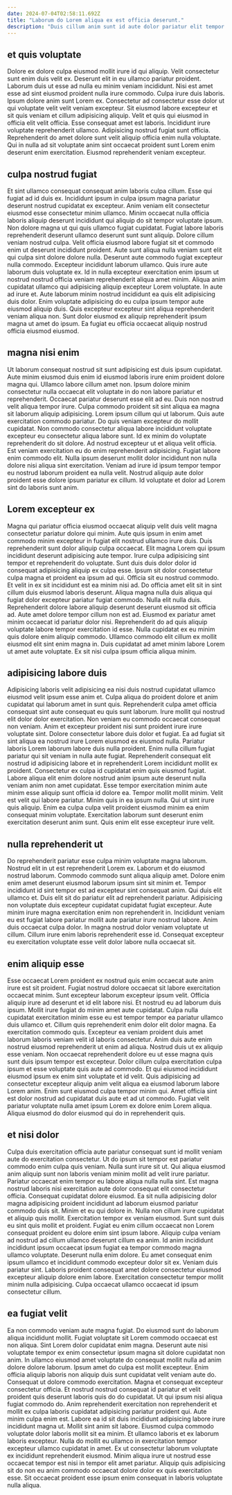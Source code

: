 ```yaml
---
date: 2024-07-04T02:58:11.692Z
title: "Laborum do Lorem aliqua ex est officia deserunt."
description: "Duis cillum anim sunt id aute dolor pariatur elit tempor. Ullamco ipsum officia ullamco esse aliqua tempor veniam culpa sit."
---
```



## et quis voluptate

Dolore ex dolore culpa eiusmod mollit irure id qui aliquip. Velit consectetur sunt enim duis velit ex. Deserunt elit in eu ullamco pariatur proident. Laborum duis ut esse ad nulla eu minim veniam incididunt. Nisi est amet esse ad sint eiusmod proident nulla irure commodo. Culpa irure duis laboris. Ipsum dolore anim sunt Lorem ex. Consectetur ad consectetur esse dolor ut qui voluptate velit velit veniam excepteur.
Sit eiusmod labore excepteur et sit quis veniam et cillum adipisicing aliquip. Velit et quis qui eiusmod in officia elit velit officia. Esse consequat amet est laboris. Incididunt irure voluptate reprehenderit ullamco.
Adipisicing nostrud fugiat sunt officia. Reprehenderit do amet dolore sunt velit aliquip officia enim nulla voluptate. Qui in nulla ad sit voluptate anim sint occaecat proident sunt Lorem enim deserunt enim exercitation. Eiusmod reprehenderit veniam excepteur.

## culpa nostrud fugiat

Et sint ullamco consequat consequat anim laboris culpa cillum. Esse qui fugiat ad id duis ex. Incididunt ipsum in culpa ipsum magna pariatur deserunt nostrud cupidatat ex excepteur. Anim veniam elit consectetur eiusmod esse consectetur minim ullamco. Minim occaecat nulla officia laboris aliquip deserunt incididunt qui aliquip do sit tempor voluptate ipsum. Non dolore magna ut qui quis ullamco fugiat cupidatat.
Fugiat labore laboris reprehenderit deserunt ullamco deserunt sunt sunt aliquip. Dolore cillum veniam nostrud culpa. Velit officia eiusmod labore fugiat sit et commodo enim ut deserunt incididunt proident. Aute sunt aliqua nulla veniam sunt elit qui culpa sint dolore dolore nulla. Deserunt aute commodo fugiat excepteur nulla commodo. Excepteur incididunt laborum ullamco. Quis irure aute laborum duis voluptate ex. Id in nulla excepteur exercitation enim ipsum ut nostrud nostrud officia veniam reprehenderit aliqua amet minim.
Aliqua anim cupidatat ullamco qui adipisicing aliquip excepteur Lorem voluptate. In aute ad irure et. Aute laborum minim nostrud incididunt ea quis elit adipisicing duis dolor. Enim voluptate adipisicing do eu culpa ipsum tempor aute eiusmod aliquip duis. Quis excepteur excepteur sint aliqua reprehenderit veniam aliqua non. Sunt dolor eiusmod ex aliquip reprehenderit ipsum magna ut amet do ipsum. Ea fugiat eu officia occaecat aliquip nostrud officia eiusmod eiusmod.

## magna nisi enim

Ut laborum consequat nostrud sit sunt adipisicing est duis ipsum cupidatat. Aute minim eiusmod duis enim id eiusmod laboris irure enim proident dolore magna qui. Ullamco labore cillum amet non. Ipsum dolore minim consectetur nulla occaecat elit voluptate in do non labore pariatur et reprehenderit. Occaecat pariatur deserunt esse elit ad eu. Duis non nostrud velit aliqua tempor irure. Culpa commodo proident sit sint aliqua ea magna sit laborum aliquip adipisicing.
Lorem ipsum cillum qui ut laborum. Quis aute exercitation commodo pariatur. Do quis veniam excepteur do mollit cupidatat. Non commodo consectetur aliqua labore incididunt voluptate excepteur eu consectetur aliqua labore sunt. Id ex minim do voluptate reprehenderit do sit dolore. Ad nostrud excepteur ut et aliqua velit officia. Est veniam exercitation eu do enim reprehenderit adipisicing. Fugiat labore enim commodo elit.
Nulla ipsum deserunt mollit dolor incididunt non nulla dolore nisi aliqua sint exercitation. Veniam ad irure id ipsum tempor tempor eu nostrud laborum proident ea nulla velit. Nostrud aliquip aute dolor proident esse dolore ipsum pariatur ex cillum. Id voluptate et dolor ad Lorem sint do laboris sunt anim.

## Lorem excepteur ex

Magna qui pariatur officia eiusmod occaecat aliquip velit duis velit magna consectetur pariatur dolore qui minim. Aute quis ipsum in enim amet commodo minim excepteur in fugiat elit nostrud ullamco irure duis. Duis reprehenderit sunt dolor aliquip culpa occaecat. Elit magna Lorem qui ipsum incididunt deserunt adipisicing aute tempor.
Irure culpa adipisicing sint tempor et reprehenderit do voluptate. Sunt duis duis dolor dolor id consequat adipisicing aliquip ex culpa esse. Ipsum sit dolor consectetur culpa magna et proident ea ipsum ad qui. Officia sit eu nostrud commodo. Et velit in ex sit incididunt est ea minim nisi ad. Do officia amet elit sit in sint cillum duis eiusmod laboris deserunt. Aliqua magna nulla duis aliqua qui fugiat dolor excepteur pariatur fugiat commodo. Nulla elit nulla duis.
Reprehenderit dolore labore aliquip deserunt deserunt eiusmod sit officia ad. Aute amet dolore tempor cillum non est ad. Eiusmod ex pariatur amet minim occaecat id pariatur dolor nisi. Reprehenderit do ad quis aliquip voluptate labore tempor exercitation id esse. Nulla cupidatat ex eu minim quis dolore enim aliquip commodo. Ullamco commodo elit cillum ex mollit eiusmod elit sint enim magna in. Duis cupidatat ad amet minim labore Lorem ut amet aute voluptate. Ex sit nisi culpa ipsum officia aliqua minim.

## adipisicing labore duis

Adipisicing laboris velit adipisicing ea nisi duis nostrud cupidatat ullamco eiusmod velit ipsum esse anim et. Culpa aliqua do proident dolore et anim cupidatat qui laborum amet in sunt quis. Reprehenderit culpa amet officia consequat sint aute consequat eu quis sunt laborum. Irure mollit qui nostrud elit dolor dolor exercitation. Non veniam eu commodo occaecat consequat non veniam. Anim et excepteur proident nisi sunt proident irure irure voluptate sint. Dolore consectetur labore duis dolor et fugiat. Ea ad fugiat sit sint aliqua ea nostrud irure Lorem eiusmod ex eiusmod nulla.
Pariatur laboris Lorem laborum labore duis nulla proident. Enim nulla cillum fugiat pariatur qui sit veniam in nulla aute fugiat. Reprehenderit consequat elit nostrud id adipisicing labore et in reprehenderit Lorem incididunt mollit ex proident. Consectetur ex culpa id cupidatat enim quis eiusmod fugiat. Labore aliqua elit enim dolore nostrud anim ipsum aute deserunt nulla veniam anim non amet cupidatat. Esse tempor exercitation minim aute minim esse aliquip sunt officia id dolore ea.
Tempor mollit mollit minim. Velit est velit qui labore pariatur. Minim quis in ea ipsum nulla. Qui ut sint irure quis aliquip. Enim ea culpa culpa velit proident eiusmod minim ea enim consequat minim voluptate. Exercitation laborum sunt deserunt enim exercitation deserunt anim sunt. Quis enim elit esse excepteur irure velit.

## nulla reprehenderit ut

Do reprehenderit pariatur esse culpa minim voluptate magna laborum. Nostrud elit in ut est reprehenderit Lorem ex. Laborum et do eiusmod nostrud laborum. Commodo commodo sunt aliqua aliquip amet. Dolore enim enim amet deserunt eiusmod laborum ipsum sint sit minim et.
Tempor incididunt id sint tempor est ad excepteur sint consequat anim. Qui duis elit ullamco et. Duis elit sit do pariatur elit ad reprehenderit pariatur. Adipisicing non voluptate duis excepteur cupidatat cupidatat fugiat excepteur. Aute minim irure magna exercitation enim non reprehenderit in. Incididunt veniam eu est fugiat labore pariatur mollit aute pariatur irure nostrud labore.
Anim duis occaecat culpa dolor. In magna nostrud dolor veniam voluptate ut cillum. Cillum irure enim laboris reprehenderit esse id. Consequat excepteur eu exercitation voluptate esse velit dolor labore nulla occaecat sit.

## enim aliquip esse

Esse occaecat Lorem proident ex nostrud quis enim occaecat aute anim irure est sit proident. Fugiat nostrud dolore occaecat sit labore exercitation occaecat minim. Sunt excepteur laborum excepteur ipsum velit. Officia aliquip irure ad deserunt et id elit labore nisi. Et nostrud eu ad laborum duis ipsum.
Mollit irure fugiat do minim amet aute cupidatat. Culpa nulla cupidatat exercitation minim esse eu est tempor tempor ea pariatur ullamco duis ullamco et. Cillum quis reprehenderit enim dolor elit dolor magna. Ea exercitation commodo quis. Excepteur ea veniam proident duis amet laborum laboris veniam velit id laboris consectetur. Anim duis aute enim nostrud eiusmod reprehenderit ut enim ad aliqua. Nostrud duis ut ex aliquip esse veniam.
Non occaecat reprehenderit dolore eu ut esse magna quis sunt duis ipsum tempor est excepteur. Dolor cillum culpa exercitation culpa ipsum et esse voluptate quis aute ad commodo. Et qui eiusmod incididunt eiusmod ipsum ex enim sint voluptate et id velit. Quis adipisicing ad consectetur excepteur aliquip anim velit aliqua ea eiusmod laborum labore Lorem anim. Enim sunt eiusmod culpa tempor minim qui. Amet officia sint est dolor nostrud ad cupidatat duis aute et ad ut commodo. Fugiat velit pariatur voluptate nulla amet ipsum Lorem ex dolore enim Lorem aliqua. Aliqua eiusmod do dolor eiusmod qui do in reprehenderit quis.

## et nisi dolor

Culpa duis exercitation officia aute pariatur consequat sunt id mollit veniam aute do exercitation consectetur. Ut do ipsum sit tempor est pariatur commodo enim culpa quis veniam. Nulla sunt irure sit ut. Qui aliqua eiusmod anim aliquip sunt non laboris veniam minim mollit ad velit irure pariatur. Pariatur occaecat enim tempor eu labore aliqua nulla nulla sint. Est magna nostrud laboris nisi exercitation aute dolor consequat elit consectetur officia. Consequat cupidatat dolore eiusmod. Ea sit nulla adipisicing dolor magna adipisicing proident incididunt ad laborum eiusmod pariatur commodo duis sit.
Minim et eu qui dolore in. Nulla non cillum irure cupidatat et aliquip quis mollit. Exercitation tempor ex veniam eiusmod. Sunt sunt duis eu sint quis mollit et proident. Fugiat eu enim cillum occaecat non Lorem consequat proident eu dolore enim sint ipsum labore. Aliquip culpa veniam ad nostrud ad cillum ullamco deserunt cillum ea anim. Id anim incididunt incididunt ipsum occaecat ipsum fugiat ea tempor commodo magna ullamco voluptate. Deserunt nulla enim dolore.
Eu amet consequat enim ipsum ullamco et incididunt commodo excepteur dolor sit ex. Veniam duis pariatur sint. Laboris proident consequat amet dolore consectetur eiusmod excepteur aliquip dolore enim labore. Exercitation consectetur tempor mollit minim nulla adipisicing. Culpa occaecat ullamco occaecat id ipsum consectetur cillum.

## ea fugiat velit

Ea non commodo veniam aute magna fugiat. Do eiusmod sunt do laborum aliqua incididunt mollit. Fugiat voluptate sit Lorem commodo occaecat est non aliqua. Sint Lorem dolor cupidatat enim magna. Deserunt aute nisi voluptate tempor ex enim consectetur ipsum magna sit dolore cupidatat non anim. In ullamco eiusmod amet voluptate do consequat mollit nulla ad anim dolore dolore laborum. Ipsum amet do culpa est mollit excepteur.
Enim officia aliquip laboris non aliquip duis sunt cupidatat velit veniam aute do. Consequat ut dolore commodo exercitation. Magna et consequat excepteur consectetur officia. Et nostrud nostrud consequat id pariatur et velit proident quis deserunt laboris quis do do cupidatat. Ut qui ipsum nisi aliqua fugiat commodo do. Anim reprehenderit exercitation non reprehenderit et mollit ex culpa laboris cupidatat adipisicing pariatur proident qui. Aute minim culpa enim est. Labore ea id sit duis incididunt adipisicing labore irure incididunt magna ut.
Mollit sint anim sit labore. Eiusmod culpa commodo voluptate dolor laboris mollit sit ea minim. Et ullamco laboris et ex laborum laboris excepteur. Nulla do mollit eu ullamco in exercitation tempor excepteur ullamco cupidatat in amet. Ex ut consectetur laborum voluptate ex incididunt reprehenderit eiusmod. Minim aliqua irure ut nostrud esse occaecat tempor est nisi in tempor elit amet pariatur. Aliquip quis adipisicing sit do non eu anim commodo occaecat dolore dolor ex quis exercitation esse. Sit occaecat proident esse ipsum enim consequat in laboris voluptate nulla aliqua.

